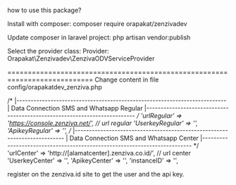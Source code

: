 how to use this package?

Install with composer:
composer require orapakat/zenzivadev

Update composer in laravel project:
php artisan vendor:publish

Select the provider class: 
Provider: Orapakat\Zenzivadev\ZenzivaODVServiceProvider

===========================================================================
Change content in file config/orapakatdev_zenziva.php

/*
    |--------------------------------------------------------------------------
    | Data Connection SMS and Whatsapp Regular
    |--------------------------------------------------------------------------
    */
    'urlRegular' => 'https://console.zenziva.net/', // url regular
    'UserkeyRegular' => '',
    'ApikeyRegular' => '',
    /*
    |--------------------------------------------------------------------------
    | Data Connection SMS and Whatsapp Center
    |--------------------------------------------------------------------------
    */
    'urlCenter' => 'http://[alamatcenter].zenziva.co.id/', // url center
    'UserkeyCenter' => '',
    'ApikeyCenter' => '',
    'instanceID' => '',
    
register on the zenziva.id site to get the user and the api key.    
